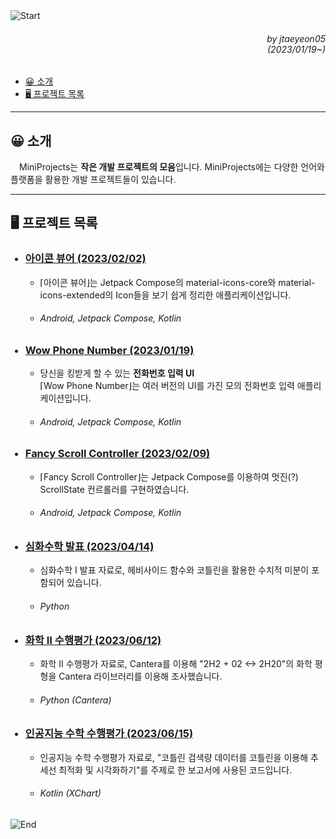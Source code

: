 <img src="https://capsule-render.vercel.app/api?type=waving&height=280&fontSize=70&fontAlignY=40&descAlignY=60&color=gradient&customColorList=14&section=header&text=MiniProjects&desc=작은%20개발%20프로젝트%20모음" alt="Start"/>

<div align=right>
    <h6>
        by jtaeyeon05<br/>
        (2023/01/19~)
    </h6>
</div>

<ul dir="auto">
    <li>
        <a href="https://github.com/error0918/MiniProjects/tree/main/#-----소개">
            😀 소개
        </a>
    </li>
    <li>
        <a href="https://github.com/error0918/MiniProjects/tree/main#----%EF%B8%8F-%ED%94%84%EB%A1%9C%EC%A0%9D%ED%8A%B8-%EB%AA%A9%EB%A1%9D">
            🖥️ 프로젝트 목록
        </a>
    </li>
</ul>

---

<h2>
    😀 소개
</h2>

　MiniProjects는 <strong>작은 개발 프로젝트의 모음</strong>입니다. MiniProjects에는 다양한 언어와 플랫폼을 활용한 개발 프로젝트들이 있습니다.

---

<h2>
    🖥️ 프로젝트 목록
</h2>

<ul dir="auto">
    <h3>
        <li>
            <a href="https://github.com/error0918/MiniProjects/tree/main/IconViewer">
                아이콘 뷰어 (2023/02/02)
            </a>
        </li>
    </h3>
    <ul dir="auto">
        <li>
            ⌈아이콘 뷰어⌋는 Jetpack Compose의 material-icons-core와 material-icons-extended의 Icon들을 보기 쉽게 정리한 애플리케이션입니다.
        </li>
        <h6>
            <li>
                Android, Jetpack Compose, Kotlin
            </li>
        </h6>
    </ul>
    <h3>
        <li>
            <a href="https://github.com/error0918/MiniProjects/tree/main/WowPhoneNumber">
                Wow Phone Number (2023/01/19)
            </a>
        </li>
    </h3>
    <ul dir="auto">
        <li>
            당신을 킹받게 할 수 있는 <strong>전화번호 입력 UI</strong> <br/>
            ⌈Wow Phone Number⌋는 여러 버전의 UI를 가진 모의 전화번호 입력 애플리케이션입니다. 
        </li>
        <h6>
            <li>
                Android, Jetpack Compose, Kotlin
            </li>
        </h6>
    </ul>
    <h3>
        <li>
            <a href="https://github.com/error0918/MiniProjects/tree/main/FancyScrollController">
                Fancy Scroll Controller (2023/02/09)
            </a>
        </li>
    </h3>
    <ul dir="auto">
        <li>
            ⌈Fancy Scroll Controller⌋는 Jetpack Compose를 이용하여 멋진(?) ScrollState 컨르롤러를 구현하였습니다.
        </li>
        <h6>
            <li>
                Android, Jetpack Compose, Kotlin
            </li>
        </h6>
    </ul>
    <h3>
        <li>
            <a href="https://github.com/error0918/MiniProjects/tree/main/Advanced%20Math%20Presentation">
                심화수학 발표 (2023/04/14)
            </a>
        </li>
    </h3>
    <ul dir="auto">
        <li>
            심화수학 I 발표 자료로, 헤비사이드 함수와 코틀린을 활용한 수치적 미분이 포함되어 있습니다.
        </li>
        <h6>
            <li>
                Python
            </li>
        </h6>
    </ul>
    <h3>
        <li>
            <a href="https://github.com/error0918/MiniProjects/tree/main/ChemistryCantera">
                화학 II 수행평가 (2023/06/12)
            </a>
        </li>
    </h3>
    <ul dir="auto">
        <li>
            화학 II 수행평가 자료로, Cantera를 이용해 "2H2 + 02 <-> 2H20"의 화학 평형을 Cantera 라이브러리를 이용해 조사했습니다. 
        </li>
        <h6>
            <li>
                Python (Cantera)
            </li>
        </h6>
    </ul>
    <h3>
        <li>
            <a href="https://github.com/error0918/MiniProjects/tree/main/AIMath">
                인공지능 수학 수행평가 (2023/06/15)
            </a>
        </li>
    </h3>
    <ul dir="auto">
        <li>
            인공지능 수학 수행평가 자료로, "코틀린 검색량 데이터를 코틀린을 이용해 추세선 최적화 및 시각화하기"를 주제로 한 보고서에 사용된 코드입니다.
        </li>
        <h6>
            <li>
                Kotlin (XChart)
            </li>
        </h6>
    </ul>
</ul>

<img src="https://capsule-render.vercel.app/api?type=waving&height=200&color=gradient&customColorList=14&section=footer&desc=Copyright%202023.%20jtaeyeon05%20all%20rights%20reserved" alt="End"/>
